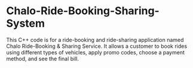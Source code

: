# Chalo-Ride-Booking-Sharing-System
This C++ code is for a ride-booking and ride-sharing application named Chalo Ride-Booking &amp; Sharing Service. It allows a customer to book rides using different types of vehicles, apply promo codes, choose a payment method, and see the final bill.
